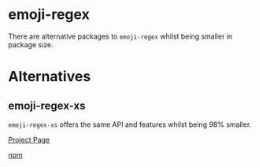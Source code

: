 # emoji-regex

There are alternative packages to `emoji-regex` whilst being smaller in package size.

# Alternatives

## emoji-regex-xs

`emoji-regex-xs` offers the same API and features whilst being 98% smaller.

[Project Page](https://github.com/slevithan/emoji-regex-xs)

[npm](https://npmjs.com/package/emoji-regex-xs)
